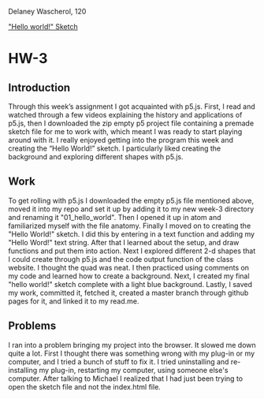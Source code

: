 Delaney Wascherol, 120

["Hello world!" Sketch](https://delaneyw.github.io/120-homework/hw-3/index.html)


 # HW-3

 ## Introduction

 Through this week’s assignment I got acquainted with p5.js. First, I read and watched through a few videos explaining the history and applications of p5.js, then I downloaded the zip empty p5 project file containing a premade sketch file for me to work with, which meant I was ready to start playing around with it. I really enjoyed getting into the program this week and creating the “Hello World!” sketch. I particularly liked creating the background and exploring different shapes with p5.js.

## Work
To get rolling with p5.js I downloaded the empty p5.js file mentioned above, moved it into my repo and set it up by adding it to my new week-3 directory and renaming it "01_hello_world". Then I opened it up in atom and familiarized myself with the file anatomy. Finally I moved on to creating the "Hello World!" sketch.
I did this by entering in a text function and adding my "Hello Word!" text string. After that I learned about the setup, and draw functions and put them into action. Next I explored different 2-d shapes that I could create through p5.js and the code output function of the class website. I thought the quad was neat. I then practiced using comments on my code and learned how to create a background. Next, I created my final "hello world!" sketch complete with a light blue background. Lastly, I saved my work, committed it, fetched it, created a master branch through github pages for it, and linked it to my read.me.

## Problems
 I ran into a problem bringing my project into the browser. It slowed me down quite a lot. First I thought there was something wrong with my plug-in or my computer, and I tried a bunch of stuff to fix it. I tried uninstalling and re-installing my plug-in, restarting my computer, using someone else's computer. After talking to Michael I realized that I had just been trying to open the sketch file and not the index.html file.
